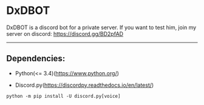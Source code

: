 # DxDBOT

DxDBOT is a discord bot for a private server. If you want to test him, join my server on discord: https://discord.gg/BD2pfAD

***

## Dependencies:

- Python(<= 3.4)(https://www.python.org/)

- Discord.py(https://discordpy.readthedocs.io/en/latest/)

```
python -m pip install -U discord.py[voice]
```